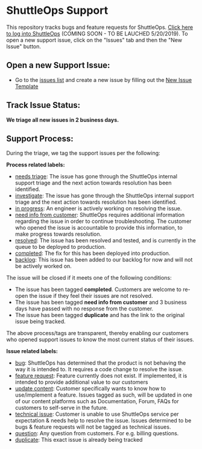 ShuttleOps Support
=================

This repository tracks bugs and feature requests for ShuttleOps. [Click here to log into ShuttleOps](https://app.shuttleops.io) (COMING SOON - TO BE LAUCHED 5/20/2019).  To open a new support issue, click on the "Issues" tab and then the "New Issue" button.

Open a new Support Issue:
-------------------------

* Go to the [issues list](https://github.com/ShuttleOps/support/issues?state=open) and create a new issue by filling out the [New Issue Template](https://github.com/ShuttleOps/support/issues/new)


Track Issue Status:
------------------

**We triage all new issues in 2 business days.** 


Support Process:
----------------
During the triage, we tag the support issues per the following:

**Process related labels:**

- [needs triage](https://github.com/ShuttleOps/support/labels/P%20-%20needs%20triage): The issue has gone through the ShuttleOps internal support triage and the next action towards resolution has been identified.
- [investigate](https://github.com/ShuttleOps/support/labels/investigate): The issue has gone through the ShuttleOps internal support triage and the next action towards resolution has been identified.
- [in progress](https://github.com/ShuttleOps/support/labels/in%20progress): An engineer is actively working on resolving the issue.
- [need info from customer](https://github.com/ShuttleOps/support/labels/need%20info%20from%20customer): ShuttleOps requires additional information regarding the issue in order to continue troubleshooting. The customer who opened the issue is accountable to provide this information, to make progress towards resolution.
- [resolved](https://github.com/ShuttleOps/support/labels/resolved): The issue has been resolved and tested, and is currently in the queue to be deployed to production.
- [completed](https://github.com/ShuttleOps/support/labels/completed): The fix for this has been deployed into production.
- [backlog](https://github.com/ShuttleOps/support/labels/backlog): This issue has been added to our backlog for now and will not be actively worked on.

The issue will be closed if it meets one of the following conditions:

- The issue has been tagged **completed**. Customers are welcome to re-open the issue if they feel their issues are not resolved.
- The issue has been tagged **need info from customer** and 3 business days have passed with no response from the customer.
- The issue has been tagged **duplicate** and has the link to the original issue being tracked.


The above process/tags are transparent, thereby enabling our customers who opened support issues to know the most current status of their issues.

**Issue related labels:**

- [bug](https://github.com/ShuttleOps/support/labels/bug): ShuttleOps has determined that the product is not behaving the way it is intended to. It requires a code change to resolve the issue.
- [feature request](https://github.com/ShuttleOps/support/labels/feature%20request): Feature currently does not exist. If implemented, it is intended to provide additional value to our customers
- [update content](https://github.com/ShuttleOps/support/labels/update%20content): Customer specifically wants to know how to use/implement a feature. Issues tagged as such, will be updated in one of our content platforms such as Documentation, Forum, FAQs for customers to self-serve in the future.
- [technical issue](https://github.com/ShuttleOps/support/labels/technical%20issue):  Customer is unable to use ShuttleOps service per expectation & needs help to resolve the issue. Issues determined to be bugs & feature requests will not be tagged as technical issues.
- [question](https://github.com/ShuttleOps/support/labels/question): Any question from customers. For e.g. billing questions.
- [duplicate](https://github.com/ShuttleOps/support/labels/duplicate): This exact issue is already being tracked

